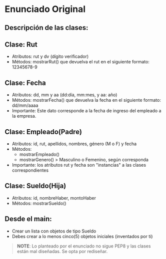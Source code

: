 # Enunciado Original

## Descripción de las clases:

## Clase: Rut
- Atributos: rut y dv (dígito verificador)
- Métodos: mostrarRut() que devuelva el rut en el siguiente formato:
  12345678-9

## Clase: Fecha
- Atributos: dd, mm y aa (dd:día, mm:mes, y aa: año)
- Métodos: mostrarFecha() que devuelva la fecha en el siguiente formato:
  dd/mm/aaaa
- Importante: Este dato corresponde a la fecha de ingreso del empleado a
  la empresa.

## Clase: Empleado(Padre)
- Atributos: id, rut, apellidos, nombres, género (M o F) y fecha
- Métodos:
  - mostrarEmpleado()
  - mostrarGenero() > Masculino o Femenino, según corresponda
- Importante: los atributos rut y fecha son "instancias" a las clases
  correspondientes

## Clase: Sueldo(Hija)
- Atributos: id, nombreHaber, montoHaber
- Métodos: mostrarSueldo()

## Desde el main:
- Crear un lista con objetos de tipo Sueldo
- Debes crear a lo menos cinco(5) objetos iniciales (inventados por ti)

> __**NOTE**__: Lo planteado por el enunciado no sigue PEP8 y las clases
> están mal diseñadas. Se opta por rediseñar.
